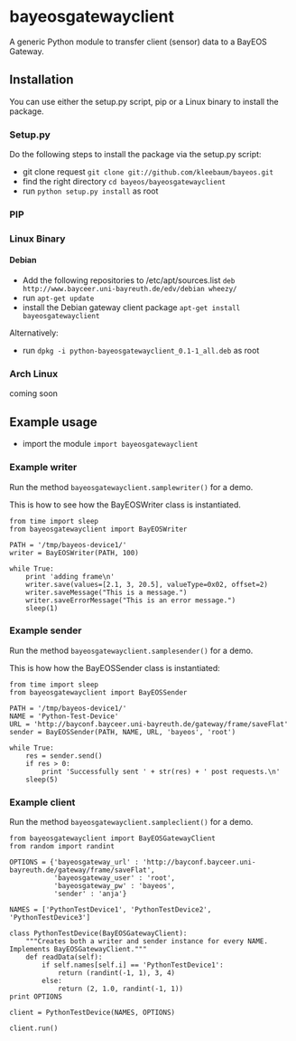 # bayeosgatewayclient
A generic Python module to transfer client (sensor) data to a BayEOS Gateway.

## Installation
You can use either the setup.py script, pip or a Linux binary to install the package.

### Setup.py
Do the following steps to install the package via the setup.py script:
- git clone request ```git clone git://github.com/kleebaum/bayeos.git```
- find the right directory ```cd bayeos/bayeosgatewayclient```
- run ```python setup.py install``` as root

### PIP

### Linux Binary
#### Debian
- Add the following repositories to /etc/apt/sources.list ```deb http://www.bayceer.uni-bayreuth.de/edv/debian wheezy/```
- run ```apt-get update```
- install the Debian gateway client package ```apt-get install bayeosgatewayclient```

Alternatively:
- run ```dpkg -i python-bayeosgatewayclient_0.1-1_all.deb``` as root

### Arch Linux
coming soon

## Example usage
- import the module ```import bayeosgatewayclient```

### Example writer
Run the method ```bayeosgatewayclient.samplewriter()``` for a demo. 

This is how to see how the BayEOSWriter class is instantiated.
```
from time import sleep
from bayeosgatewayclient import BayEOSWriter

PATH = '/tmp/bayeos-device1/'
writer = BayEOSWriter(PATH, 100)

while True:
    print 'adding frame\n'
    writer.save(values=[2.1, 3, 20.5], valueType=0x02, offset=2)
    writer.saveMessage("This is a message.")
    writer.saveErrorMessage("This is an error message.")
    sleep(1)
```

### Example sender
Run the method ```bayeosgatewayclient.samplesender()``` for a demo.

This is how how the BayEOSSender class is instantiated:
```
from time import sleep
from bayeosgatewayclient import BayEOSSender

PATH = '/tmp/bayeos-device1/'
NAME = 'Python-Test-Device'
URL = 'http://bayconf.bayceer.uni-bayreuth.de/gateway/frame/saveFlat'
sender = BayEOSSender(PATH, NAME, URL, 'bayeos', 'root')

while True:
    res = sender.send()
    if res > 0:
        print 'Successfully sent ' + str(res) + ' post requests.\n'
    sleep(5)
```

### Example client
Run the method ```bayeosgatewayclient.sampleclient()``` for a demo.
```
from bayeosgatewayclient import BayEOSGatewayClient
from random import randint

OPTIONS = {'bayeosgateway_url' : 'http://bayconf.bayceer.uni-bayreuth.de/gateway/frame/saveFlat',
           'bayeosgateway_user' : 'root',
           'bayeosgateway_pw' : 'bayeos',
           'sender' : 'anja'}

NAMES = ['PythonTestDevice1', 'PythonTestDevice2', 'PythonTestDevice3']

class PythonTestDevice(BayEOSGatewayClient):
    """Creates both a writer and sender instance for every NAME. Implements BayEOSGatewayClient."""
    def readData(self):
        if self.names[self.i] == 'PythonTestDevice1':
            return (randint(-1, 1), 3, 4)
        else:
            return (2, 1.0, randint(-1, 1))
print OPTIONS

client = PythonTestDevice(NAMES, OPTIONS)

client.run()
```
